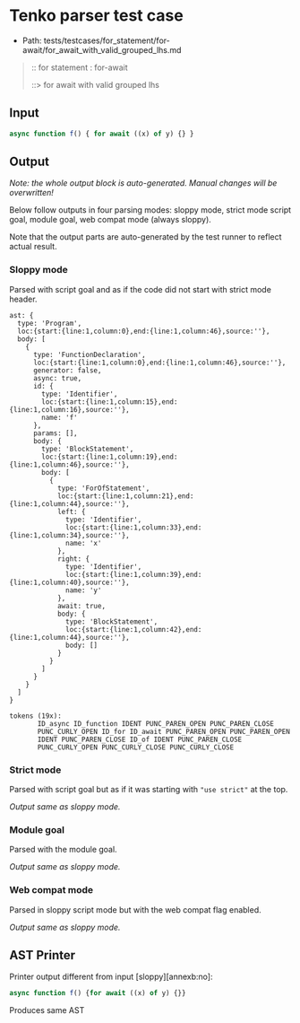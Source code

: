# Tenko parser test case

- Path: tests/testcases/for_statement/for-await/for_await_with_valid_grouped_lhs.md

> :: for statement : for-await
>
> ::> for await with valid grouped lhs

## Input

`````js
async function f() { for await ((x) of y) {} }
`````

## Output

_Note: the whole output block is auto-generated. Manual changes will be overwritten!_

Below follow outputs in four parsing modes: sloppy mode, strict mode script goal, module goal, web compat mode (always sloppy).

Note that the output parts are auto-generated by the test runner to reflect actual result.

### Sloppy mode

Parsed with script goal and as if the code did not start with strict mode header.

`````
ast: {
  type: 'Program',
  loc:{start:{line:1,column:0},end:{line:1,column:46},source:''},
  body: [
    {
      type: 'FunctionDeclaration',
      loc:{start:{line:1,column:0},end:{line:1,column:46},source:''},
      generator: false,
      async: true,
      id: {
        type: 'Identifier',
        loc:{start:{line:1,column:15},end:{line:1,column:16},source:''},
        name: 'f'
      },
      params: [],
      body: {
        type: 'BlockStatement',
        loc:{start:{line:1,column:19},end:{line:1,column:46},source:''},
        body: [
          {
            type: 'ForOfStatement',
            loc:{start:{line:1,column:21},end:{line:1,column:44},source:''},
            left: {
              type: 'Identifier',
              loc:{start:{line:1,column:33},end:{line:1,column:34},source:''},
              name: 'x'
            },
            right: {
              type: 'Identifier',
              loc:{start:{line:1,column:39},end:{line:1,column:40},source:''},
              name: 'y'
            },
            await: true,
            body: {
              type: 'BlockStatement',
              loc:{start:{line:1,column:42},end:{line:1,column:44},source:''},
              body: []
            }
          }
        ]
      }
    }
  ]
}

tokens (19x):
       ID_async ID_function IDENT PUNC_PAREN_OPEN PUNC_PAREN_CLOSE
       PUNC_CURLY_OPEN ID_for ID_await PUNC_PAREN_OPEN PUNC_PAREN_OPEN
       IDENT PUNC_PAREN_CLOSE ID_of IDENT PUNC_PAREN_CLOSE
       PUNC_CURLY_OPEN PUNC_CURLY_CLOSE PUNC_CURLY_CLOSE
`````

### Strict mode

Parsed with script goal but as if it was starting with `"use strict"` at the top.

_Output same as sloppy mode._

### Module goal

Parsed with the module goal.

_Output same as sloppy mode._

### Web compat mode

Parsed in sloppy script mode but with the web compat flag enabled.

_Output same as sloppy mode._

## AST Printer

Printer output different from input [sloppy][annexb:no]:

````js
async function f() {for await ((x) of y) {}}
````

Produces same AST
